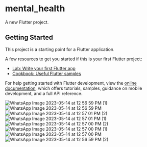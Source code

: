 # mental_health

A new Flutter project.

## Getting Started

This project is a starting point for a Flutter application.

A few resources to get you started if this is your first Flutter project:

- [Lab: Write your first Flutter app](https://docs.flutter.dev/get-started/codelab)
- [Cookbook: Useful Flutter samples](https://docs.flutter.dev/cookbook)

For help getting started with Flutter development, view the
[online documentation](https://docs.flutter.dev/), which offers tutorials,
samples, guidance on mobile development, and a full API reference.
<style>
  .app-img {
    display: block;
    max-width: 100%;
    height: auto;
    margin-bottom: 10px;
    border: 1px solid #ddd;
    border-radius: 4px;
    box-shadow: 0 2px 5px rgba(0, 0, 0, 0.1);
  }
</style>
![WhatsApp Image 2023-05-14 at 12 56 59 PM (1)](https://github.com/arya2002shukla/mental_health-flutter-app/assets/85741754/0e78017d-aeeb-4249-a872-d88531b4adab)
![WhatsApp Image 2023-05-14 at 12 56 59 PM](https://github.com/arya2002shukla/mental_health-flutter-app/assets/85741754/126b9173-8745-4a39-ba50-9108ee5ff691)
![WhatsApp Image 2023-05-14 at 12 57 01 PM (2)](https://github.com/arya2002shukla/mental_health-flutter-app/assets/85741754/4ba4f591-b560-404b-9167-370b48923a3c)
![WhatsApp Image 2023-05-14 at 12 57 01 PM (1)](https://github.com/arya2002shukla/mental_health-flutter-app/assets/85741754/15ca2eb6-b334-4731-bc45-0e2c13acdddc)
![WhatsApp Image 2023-05-14 at 12 57 00 PM (2)](https://github.com/arya2002shukla/mental_health-flutter-app/assets/85741754/8b09a483-4e0e-41b3-8b3b-ef6ecd0ca6a7)
![WhatsApp Image 2023-05-14 at 12 57 00 PM (1)](https://github.com/arya2002shukla/mental_health-flutter-app/assets/85741754/5d18e044-a4f1-4061-9aa5-deb1f414f4d7)
![WhatsApp Image 2023-05-14 at 12 57 00 PM](https://github.com/arya2002shukla/mental_health-flutter-app/assets/85741754/0f60aad7-6509-487a-b3b0-e1d6d0c1cb7b)
![WhatsApp Image 2023-05-14 at 12 56 59 PM (2)](https://github.com/arya2002shukla/mental_health-flutter-app/assets/85741754/4b28a8ec-b88a-4ad9-8c31-34c84b3d5361)

